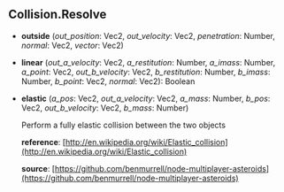 <a name="Collision.Resolve"></a>
## Collision.Resolve

<a name="Collision.Resolve-outside"></a>
* **outside** (*out_position*: Vec2, *out_velocity*: Vec2, *penetration*: Number, *normal*: Vec2, *vector*: Vec2)

<a name="Collision.Resolve-linear"></a>
* **linear** (*out_a_velocity*: Vec2, *a_restitution*: Number, *a_imass*: Number, *a_point*: Vec2, *out_b_velocity*: Vec2, *b_restitution*: Number, *b_imass*: Number, *b_point*: Vec2, *normal*: Vec2): Boolean

<a name="Collision.Resolve-elastic"></a>
* **elastic** (*a_pos*: Vec2, *out_a_velocity*: Vec2, *a_mass*: Number, *b_pos*: Vec2, *out_b_velocity*: Vec2, *b_mass*: Number)

  Perform a fully elastic collision between the two objects

  **reference**: [http://en.wikipedia.org/wiki/Elastic_collision](http://en.wikipedia.org/wiki/Elastic_collision)

  **source**: [https://github.com/benmurrell/node-multiplayer-asteroids](https://github.com/benmurrell/node-multiplayer-asteroids)
